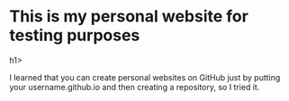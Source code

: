 <h1><strong>This is my personal website for testing purposes</strong></h1>h1>
<p>I learned that you can create personal websites on GitHub just by putting your username.github.io and then creating a repository, so I tried it.</p>
